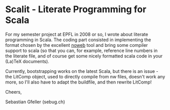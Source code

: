 Scalit - Literate Programming for Scala
=======================================
For my semester project at EPFL in 2008 or so,
I wrote about literate programming in Scala. The coding part consisted in
implementing the format chosen by the excellent [noweb](http://www.cs.tufts.edu/~nr/noweb/) tool and bring some compiler support to scala (so that you can,
for example, reference line numbers in the literate file, and of course get
some nicely formatted scala code in your (La)TeX documents).

Currently, bootstrapping works on the latest Scala, but there is an issue -
the LitComp object, used to directly compile from nw files, doesn't work any
more, so I'll also have to adapt the buildfile, and then rewrite LitComp!

Cheers,

Sebastian Gfeller (sebug.ch)



